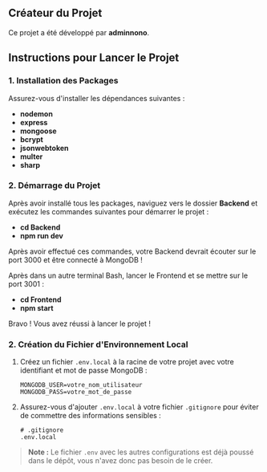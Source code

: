 ## Créateur du Projet

Ce projet a été développé par **adminnono**.

## Instructions pour Lancer le Projet

### 1. Installation des Packages

Assurez-vous d'installer les dépendances suivantes :

- **nodemon**
- **express**
- **mongoose**
- **bcrypt**
- **jsonwebtoken**
- **multer**
- **sharp**

### 2. Démarrage du Projet

Après avoir installé tous les packages, naviguez vers le dossier **Backend** et exécutez les commandes suivantes pour démarrer le projet :

- **cd Backend**
- **npm run dev**

Après avoir effectué ces commandes, votre Backend devrait écouter sur le port 3000 et être connecté à MongoDB !

Après dans un autre terminal Bash, lancer le Frontend et se mettre sur le port 3001 :

- **cd Frontend**
- **npm start**

Bravo ! Vous avez réussi à lancer le projet !

### 2. Création du Fichier d'Environnement Local

1. Créez un fichier `.env.local` à la racine de votre projet avec votre identifiant et mot de passe MongoDB :

   ```plaintext
   MONGODB_USER=votre_nom_utilisateur
   MONGODB_PASS=votre_mot_de_passe
   ```

2. Assurez-vous d'ajouter `.env.local` à votre fichier `.gitignore` pour éviter de commettre des informations sensibles :
   ```plaintext
   # .gitignore
   .env.local
   ```

> **Note :** Le fichier `.env` avec les autres configurations est déjà poussé dans le dépôt, vous n'avez donc pas besoin de le créer.
